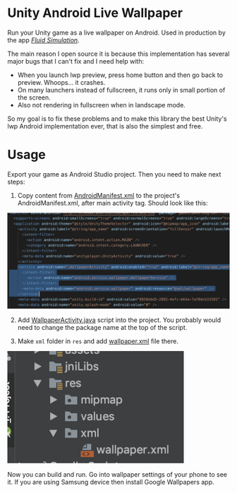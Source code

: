 # Unity Android Live Wallpaper

Run your Unity game as a live wallpaper on Android. Used in production by the app [*Fluid Simulation*](https://play.google.com/store/apps/details?id=games.paveldogreat.fluidsimfree).

The main reason I open source it is because this implementation has several major bugs that I can't fix and I need help with:

- When you launch lwp preview, press home button and then go back to preview. Whoops... it crashes.
- On many launchers instead of fullscreen, it runs only in small portion of the screen.
- Also not rendering in fullscreen when in landscape mode.

So my goal is to fix these problems and to make this library the best Unity's lwp Android implementation ever, that is also the simplest and free.

# Usage

Export your game as Android Studio project. Then you need to make next steps:

1) Copy content from [AndroidManifest.xml](AndroidManifest.xml) to the project's AndroidManifest.xml, after main activity tag. Should look like this:
 <img src="screenshots/manifest_screen.png?raw=true" width="800">

2) Add [WallpaperActivity.java](WallpaperActivity.java) script into the project. You probably would need to change the package name at the top of the script.

3) Make `xml` folder in `res` and add [wallpaper.xml](wallpaper.xml) file there.
 <img src="screenshots/xml.png?raw=true" width="400">

Now you can build and run. Go into wallpaper settings of your phone to see it. If you are using Samsung device then install Google Wallpapers app.
